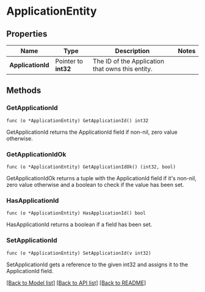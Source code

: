 # ApplicationEntity

## Properties

Name | Type | Description | Notes
------------ | ------------- | ------------- | -------------
**ApplicationId** | Pointer to **int32** | The ID of the Application that owns this entity. | 

## Methods

### GetApplicationId

`func (o *ApplicationEntity) GetApplicationId() int32`

GetApplicationId returns the ApplicationId field if non-nil, zero value otherwise.

### GetApplicationIdOk

`func (o *ApplicationEntity) GetApplicationIdOk() (int32, bool)`

GetApplicationIdOk returns a tuple with the ApplicationId field if it's non-nil, zero value otherwise
and a boolean to check if the value has been set.

### HasApplicationId

`func (o *ApplicationEntity) HasApplicationId() bool`

HasApplicationId returns a boolean if a field has been set.

### SetApplicationId

`func (o *ApplicationEntity) SetApplicationId(v int32)`

SetApplicationId gets a reference to the given int32 and assigns it to the ApplicationId field.


[[Back to Model list]](../README.md#documentation-for-models) [[Back to API list]](../README.md#documentation-for-api-endpoints) [[Back to README]](../README.md)


